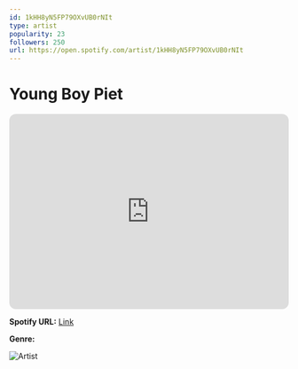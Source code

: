 ```yaml
---
id: 1kHH8yN5FP79OXvUB0rNIt
type: artist
popularity: 23
followers: 250
url: https://open.spotify.com/artist/1kHH8yN5FP79OXvUB0rNIt
---
```

# Young Boy Piet

<iframe style="border-radius:12px" src="https://open.spotify.com/embed/artist/1kHH8yN5FP79OXvUB0rNIt" width="100%" height="352" frameBorder="0" allowfullscreen="" allow="autoplay; clipboard-write; encrypted-media; fullscreen; picture-in-picture" loading="lazy"></iframe>

**Spotify URL:** [Link](https://open.spotify.com/artist/1kHH8yN5FP79OXvUB0rNIt)

**Genre:** 

![Artist](https://i.scdn.co/image/ab6761610000e5ebd408da92654bed4919e899a1)
